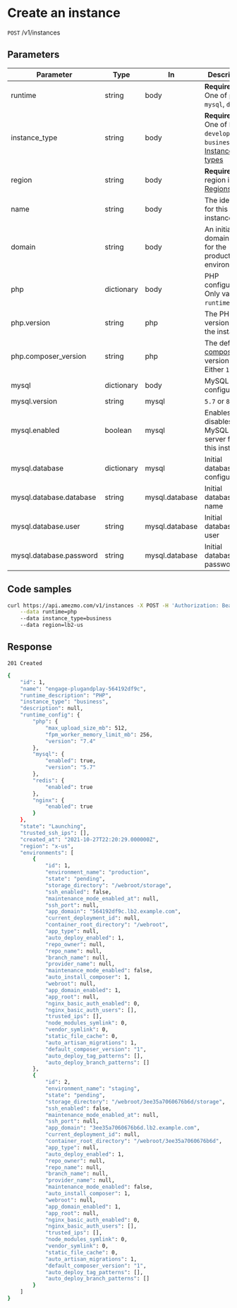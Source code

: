 
# Create an instance

`POST` /v1/instances

## Parameters
Parameter     |  Type   | In    | Description     
---------------| --------|------ |------------------
runtime        | string     | body  | **Required** One of `php`, `mysql`, `dotnet`
instance_type  | string     | body  | **Required**  One of `hobby`, `developer`, `business`. See [Instance types](/docs/api/instances/list-instance-types)
region         | string     | body  | **Required**  The region id. See [Regions](/docs/api/regions/list-regions)
name           | string     | body | The identifier for this instance.
domain         | string     | body | An initial domain name for the production environment
php            | dictionary | body | PHP configuration. Only valid if `runtime` is `php`
php.version           | string     | php | The PHP version for the instance
php.composer_version  | string | php | The default [composer](https://getcomposer.org) version. Either `1` or `2`
mysql          | dictionary | body | MySQL configuration
mysql.version  | string  | mysql | `5.7` or `8`
mysql.enabled  | boolean | mysql | Enables or disables the MySQL server for this instance.
mysql.database    | dictionary | mysql | Initial database configuration
mysql.database.database | string | mysql.database | Initial database name
mysql.database.user | string | mysql.database | Initial database user
mysql.database.password | string | mysql.database | Initial database password


## Code samples

```bash
curl https://api.amezmo.com/v1/instances -X POST -H 'Authorization: Bearer {api_key}' \
    --data runtime=php
    --data instance_type=business
    --data region=lb2-us
```

## Response

`201 Created`

```bash
{
    "id": 1,
    "name": "engage-plugandplay-564192df9c",
    "runtime_description": "PHP",
    "instance_type": "business",
    "description": null,
    "runtime_config": {
        "php": {
            "max_upload_size_mb": 512,
            "fpm_worker_memory_limit_mb": 256,
            "version": "7.4"
        },
        "mysql": {
            "enabled": true,
            "version": "5.7"
        },
        "redis": {
            "enabled": true
        },
        "nginx": {
            "enabled": true
        }
    },
    "state": "Launching",
    "trusted_ssh_ips": [],
    "created_at": "2021-10-27T22:20:29.000000Z",
    "region": "x-us",
    "environments": [
        {
            "id": 1,
            "environment_name": "production",
            "state": "pending",
            "storage_directory": "/webroot/storage",
            "ssh_enabled": false,
            "maintenance_mode_enabled_at": null,
            "ssh_port": null,
            "app_domain": "564192df9c.lb2.example.com",
            "current_deployment_id": null,
            "container_root_directory": "/webroot",
            "app_type": null,
            "auto_deploy_enabled": 1,
            "repo_owner": null,
            "repo_name": null,
            "branch_name": null,
            "provider_name": null,
            "maintenance_mode_enabled": false,
            "auto_install_composer": 1,
            "webroot": null,
            "app_domain_enabled": 1,
            "app_root": null,
            "nginx_basic_auth_enabled": 0,
            "nginx_basic_auth_users": [],
            "trusted_ips": [],
            "node_modules_symlink": 0,
            "vendor_symlink": 0,
            "static_file_cache": 0,
            "auto_artisan_migrations": 1,
            "default_composer_version": "1",
            "auto_deploy_tag_patterns": [],
            "auto_deploy_branch_patterns": []
        },
        {
            "id": 2,
            "environment_name": "staging",
            "state": "pending",
            "storage_directory": "/webroot/3ee35a7060676b6d/storage",
            "ssh_enabled": false,
            "maintenance_mode_enabled_at": null,
            "ssh_port": null,
            "app_domain": "3ee35a7060676b6d.lb2.example.com",
            "current_deployment_id": null,
            "container_root_directory": "/webroot/3ee35a7060676b6d",
            "app_type": null,
            "auto_deploy_enabled": 1,
            "repo_owner": null,
            "repo_name": null,
            "branch_name": null,
            "provider_name": null,
            "maintenance_mode_enabled": false,
            "auto_install_composer": 1,
            "webroot": null,
            "app_domain_enabled": 1,
            "app_root": null,
            "nginx_basic_auth_enabled": 0,
            "nginx_basic_auth_users": [],
            "trusted_ips": [],
            "node_modules_symlink": 0,
            "vendor_symlink": 0,
            "static_file_cache": 0,
            "auto_artisan_migrations": 1,
            "default_composer_version": "1",
            "auto_deploy_tag_patterns": [],
            "auto_deploy_branch_patterns": []
        }
    ]
}
```
